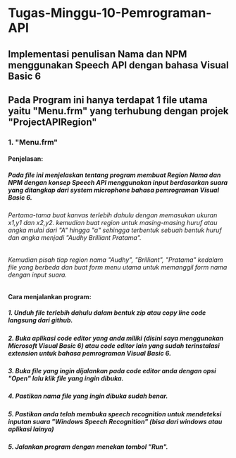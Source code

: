 # Tugas-Minggu-10-Pemrograman-API
## Implementasi penulisan Nama dan NPM menggunakan Speech API dengan bahasa Visual Basic 6

## Pada Program ini hanya terdapat 1 file utama yaitu "Menu.frm" yang terhubung dengan projek "ProjectAPIRegion"

### 1. "Menu.frm"
#### Penjelasan:

##### Pada file ini menjelaskan tentang program membuat Region Nama dan NPM dengan konsep Speech API menggunakan input berdasarkan suara yang ditangkap dari system microphone bahasa pemrograman Visual Basic 6.

###### Pertama-tama buat kanvas terlebih dahulu dengan memasukan ukuran x1,y1 dan x2,y2. kemudian buat region untuk masing-masing huruf atau angka mulai dari "A" hingga "a" sehingga terbentuk sebuah bentuk huruf dan angka menjadi "Audhy Brilliant Pratama".

###### Kemudian pisah tiap region nama "Audhy", "Brilliant", "Pratama" kedalam file yang berbeda dan buat form menu utama untuk memanggil form nama dengan input suara.

#### Cara menjalankan program:

##### 1. Unduh file terlebih dahulu dalam bentuk zip atau copy line code langsung dari github.
##### 2. Buka aplikasi code editor yang anda miliki (disini saya menggunakan Microsoft Visual Basic 6) atau code editor lain yang sudah terinstalasi extension untuk bahasa pemrograman Visual Basic 6.
##### 3. Buka file yang ingin dijalankan pada code editor anda dengan opsi "Open" lalu klik file yang ingin dibuka.
##### 4. Pastikan nama file yang ingin dibuka sudah benar.
##### 5. Pastikan anda telah membuka speech recognition untuk mendeteksi inputan suara "Windows Speech Recognition" (bisa dari windows atau aplikasi lainya)
##### 5. Jalankan program dengan menekan tombol "Run".
